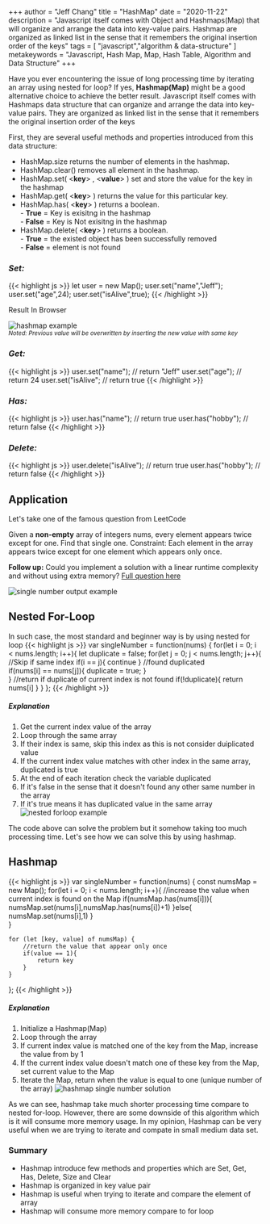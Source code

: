 +++
author = "Jeff Chang"
title = "HashMap"
date = "2020-11-22"
description = "Javascript itself comes with Object and Hashmaps(Map) that will organize and arrange the data into key-value pairs. Hashmap are organized as linked list in the sense that it remembers the original insertion order of the keys"
tags = [
    "javascript","algorithm & data-structure"
]
metakeywords = "Javascript, Hash Map, Map, Hash Table, Algorithm and Data Structure"
+++

Have you ever encountering the issue of long processing time by iterating an array using nested for loop? If yes, **Hashmap(Map)** might be a good alternative choice to achieve the better result. Javascript itself comes with Hashmaps data structure that can organize and arrange the data into key-value pairs. They are organized as linked list in the sense that it remembers the original insertion order of the keys
<!--more-->

First, they are several useful methods and properties introduced from this data structure:

* HashMap.size returns the number of elements in the hashmap.
* HashMap.clear() removes all element in the hashmap.
* HashMap.set( <**key**> , <**value**> ) set and store the value for the key in the hashmap
* HashMap.get( <**key**> ) returns the value for this particular key.
* HashMap.has( <**key**> ) returns a boolean. 
    <li style="list-style:none">- <strong>True</strong> = Key is exisitng in the hashmap</li>
    <li style="list-style:none">- <strong>False</strong> = Key is Not exisitng in the hashmap</li>
* HashMap.delete( <**key**> ) returns a boolean.
    <li style="list-style:none">- <strong>True</strong> = the existed object has been successfully removed</li>
    <li style="list-style:none">- <strong>False</strong> = element is not found </li> 


### *Set:*
{{< highlight js >}}
let user = new Map();
user.set("name","Jeff");
user.set("age",24);
user.set("isAlive",true);
{{< /highlight >}}

Result In Browser

![hashmap example](/images/map_1.JPG)
<em><small style="display:block">Noted: Previous value will be overwritten by inserting the new value with same key</small></em>

### *Get:*
{{< highlight js >}}
user.set("name"); // return "Jeff"
user.set("age"); // return 24
user.set("isAlive"; // return true
{{< /highlight >}}

### *Has:*
{{< highlight js >}}
user.has("name"); // return true
user.has("hobby"); // return false
{{< /highlight >}}

### *Delete:*
{{< highlight js >}}
user.delete("isAlive"); // return true
user.has("hobby"); // return false
{{< /highlight >}}

## Application
Let's take one of the famous question from LeetCode

Given a **non-empty** array of integers nums, every element appears twice except for one. Find that single one. Constraint: Each element in the array appears twice except for one element which appears only once.

**Follow up:** Could you implement a solution with a linear runtime complexity and without using extra memory? [Full question here](https://leetcode.com/problems/single-number/)

![single number output example](/images/map_2.JPG)

## Nested For-Loop
In such case, the most standard and beginner way is by using nested for loop
{{< highlight js >}}
var singleNumber = function(nums) { 
    for(let i = 0; i < nums.length; i++){
        let duplicate = false;
        for(let j = 0; j < nums.length; j++){
            //Skip if same index
            if(i == j){
                continue
            }
            //found duplicated            
            if(nums[i] == nums[j]){
                duplicate = true;
            }        
        }
        //return if duplicate of current index is not found
        if(!duplicate){
            return nums[i]
        }
    }
};
{{< /highlight >}}
##### Explanation
1. Get the current index value of the array
2. Loop through the same array
3. If their index is same, skip this index as this is not consider duiplicated value
4. If the current index value matches with other index in the same array, duplicated is true
5. At the end of each iteration check the variable duplicated
6. If it's false in the sense that it doesn't found any other same number in the array
7. If it's true means it has duplicated value in the same array
![nested forloop example](/images/nest_forloop_result.JPG)

The code above can solve the problem but it somehow taking too much processing time.
Let's see how we can solve this by using hashmap.

## Hashmap
{{< highlight js >}}
var singleNumber = function(nums) {
    const numsMap = new Map();
    for(let i = 0; i < nums.length; i++){
        //increase the value when current index is found on the Map
        if(numsMap.has(nums[i])){
            numsMap.set(nums[i],numsMap.has(nums[i])+1)
        }else{
            numsMap.set(nums[i],1)
        }            
    }
    
    for (let [key, value] of numsMap) {
        //return the value that appear only once
        if(value == 1){
            return key
        }
    }  
};
{{< /highlight >}}
##### Explanation
1. Initialize a Hashmap(Map)
2. Loop through the array
3. If current index value is matched one of the key from the Map, increase the value from by 1
4. If the current index value doesn't match one of these key from the Map, set current value to the Map
6. Iterate the Map, return when the value is equal to one (unique number of the array)
![hashmap single number solution](/images/hash_result.JPG)

As we can see, hashmap take much shorter processing time compare to nested for-loop. However, there are some downside of this algorithm which is it will consume more memory usage. In my opinion, Hashmap can be very useful when we are trying to iterate and compate in small medium data set.

### Summary
* Hashmap introduce few methods and properties which are Set, Get, Has, Delete, Size and Clear
* Hashmap is organized in key value pair
* Hashmap is useful when trying to iterate and compare the element of array
* Hashmap will consume more memory compare to for loop

